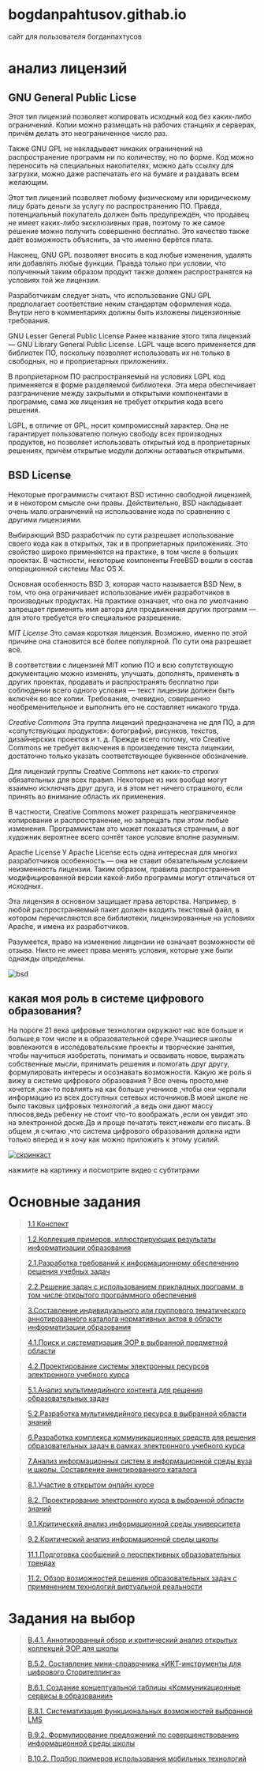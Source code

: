 # bogdanpahtusov.githab.io
сайт для пользователя богданпахтусов


	
# анализ лицензий #

## GNU General Public Licse ##
Этот тип лицензий позволяет копировать исходный код без каких-либо ограничений. Копии можно размещать на рабочих станциях и серверах, причём делать это неограниченное число раз.

Также GNU GPL не накладывает никаких ограничений на распространение программ ни по количеству, но по форме. Код можно переносить на специальных накопителях, можно дать ссылку для загрузки, можно даже распечатать его на бумаге и раздавать всем желающим.

Этот тип лицензий позволяет любому физическому или юридическому лицу брать деньги за услугу по распространению ПО. Правда, потенциальный покупатель должен быть предупреждён, что продавец не имеет каких-либо эксклюзивных прав, поэтому то же самое решение можно получить совершенно бесплатно. Это качество также даёт возможность объяснить, за что именно берётся плата.

Наконец, GNU GPL позволяет вносить в код любые изменения, удалять или добавлять любые функции. Правда только при условии, что полученный таким образом продукт также должен распространятся на условиях той же лицензии.

Разработчикам следует знать, что использование GNU GPL предполагает соответствие неким стандартам оформления кода. Внутри него в комментариях должны быть изложены лицензионные требования.

GNU Lesser General Public License
Ранее название этого типа лицензий — GNU Library General Public License. LGPL чаще всего применяется для библиотек ПО, поскольку позволяет использовать их не только в свободных, но и проприетарных приложениях.

В проприетарном ПО распространяемый на условиях LGPL код применяется в форме разделяемой библиотеки. Эта мера обеспечивает разграничение между закрытыми и открытыми компонентами в программе, сама же лицензия не требует открытия кода всего решения.

LGPL, в отличие от GPL, носит компромиссный характер. Она не гарантирует пользователю полную свободу всех производных продуктов, но позволяет использовать открытый код в проприетарных решениях, причём открытые модули должны оставаться открытыми.

## BSD License ##
Некоторые программисты считают BSD истинно свободной лицензией, и в некотором смысле они правы. Действительно, BSD накладывает очень мало ограничений на использование кода по сравнению с другими лицензиями.

Выбирающий BSD разработчик по сути разрешает использование своего кода как в открытых, так и в проприетарных приложениях. Это свойство широко применяется на практике, в том числе в больших проектах. В частности, некоторые компоненты FreeBSD вошли в состав операционной системы Mac OS X.

Основная особенность BSD 3, которая часто называется BSD New, в том, что она ограничивает использование имён разработчиков в производных продуктах. На практике означает, что она по умолчанию запрещает применять имя автора для продвижения других программ — для этого требуется его специальное разрешение.

*MIT License*
Это самая короткая лицензия. Возможно, именно по этой причине она становится всё более популярной. По сути она разрешает всё.

В соответствии с лицензией MIT копию ПО и всю сопутствующую документацию можно изменять, улучшать, дополнять, применять в других проектах, продавать и распространять бесплатно при соблюдении всего одного условия — текст лицензии должен быть включён во все копии. Требование, очевидно, совершенно необременительное и выполнить его не составляет никакого труда.

*Creative Commons*
Эта группа лицензий предназначена не для ПО, а для «сопутствующих продуктов»: фотографий, рисунков, текстов, дизайнерских проектов и т. д. Прежде всего потому, что Creative Commons не требует включения в произведение текста лицензии, достаточно только указать соответствующее буквенное обозначение.

Для лицензий группы Creative Commons нет каких-то строгих обязательных для всех правил. Некоторые из них вообще могут взаимно исключать друг друга, и в этом нет ничего страшного, если принять во внимание область их применения.

В частности, Creative Commons может разрешать неограниченное копирование и распространение, но запрещать при этом любые изменения. Программистам это может показаться странным, а вот художник вероятнее всего сочтёт такое условие вполне разумным.

Apache License
У Apache License есть одна интересная для многих разработчиков особенность — она не ставит обязательным условием неизменность лицензии. Таким образом, правила распространения модифицированной версии какой-либо программы могут отличаться от исходных.

Эта лицензия в основном защищает права авторства. Например, в любой распространяемый пакет должен входить текстовый файл, в котором перечисляются все библиотеки, лицензированные на условиях Apache, и имена их разработчиков.

Разумеется, право на изменение лицензии не означает возможности её отзыва. Никто не имеет права менять условия, которые уже были однажды определены.

![bsd](https://banner2.kisspng.com/20180406/pgq/kisspng-bsd-licence-mit-license-berkeley-software-distribu-license-5ac773de2d3714.7869165115230207661852.jpg "bsd")

## какая моя роль в системе цифрового образования? ##
На пороге 21 века цифровые технологии окружают нас все больше и больше,в том числе и в образовательной сфере.Учащиеся школы вовлекаются в исследовательские проекты и творческие занятия, чтобы научиться изобретать, понимать и осваивать новое, выражать собственные мысли, принимать решения и помогать друг другу, формулировать интересы и осознавать возможности. 
Какую же роль я вижу в системе цифрового образования ? 
Все очень просто,мне хочется ,как-то повлиять на как больше учеников ,чтобы они черпали информацию из всех доступных сетевых источников.В моей школе не было таковых цифровых технологий ,а ведь они дают массу плюсов,ведь ребенку не стоит что-то воображать ,если он увидит это на электронной доске.Да и проще печатать текст,нежели его писать. 
В общем ,я считаю ,что система цифрового образования должна идти только вперед и я хочу как можно приложить к этому усилий.

[![скринкаст](https://i.ytimg.com/vi/HGbsIeFbiWc/hqdefault.jpg)](https://www.youtube.com/watch?v=HGbsIeFbiWc)

нажмите на картинку и посмотрите видео с субтитрами

# Основные задания

>[1.1 Конспект](1.1.md)

>[1.2.Коллекция примеров, иллюстрирующих результаты информатизации образования](1.2.md)

>[2.1.Разработка требований к информационному обеспечению решения учебных задач](2.1.md)

>[2.2.Решение задач с использованием прикладных программ, в том числе открытого программного обеспечения](2.2.md)

>[3.Составление индивидуального или группового тематического аннотированного каталога нормативных актов в области информатизации образования](3.md)

>[4.1.Поиск и систематизация ЭОР в выбранной предметной области](4.1.md)

>[4.2.Проектирование системы электронных ресурсов электронного учебного курса ](4.2.md)

>[5.1.Анализ мультимедийного контента для решения образовательных задач](5.1.md)

>[5.2.Разработка мультимедийного ресурса в выбранной области знаний ](5.2.md)

>[6.Разработка комплекса коммуникационных средств для решения образовательных задач в рамках электронного учебного курса ](6.md)

>[7.Анализ информационных систем в информационной среды вуза и школы. Составление аннотированного каталога ](7.md)

>[8.1.Участие в открытом онлайн курсе](8.1.md)

>[8.2. Проектирование электронного курса в выбранной области знаний ](8.2.md)

>[9.1.Критический анализ информационной среды университета ](9.1.md)

>[9.2.Критический анализ информационной среды школы ](9.2.md)

>[11.1.Подготовка сообщений о перспективных образовательных трендах](11.1.md)

>[11.2. Обзор возможностей решения образовательных задач с применением технологий виртуальной реальности](11.2.md)

# Задания на выбор

>[В.4.1. Аннотированный обзор и критический анализ открытых коллекций ЭОР для школы ](b.4.1.md)

>[В.5.2. Составление мини-справочника «ИКТ-инструменты для цифрового Сторителлинга» ](b.5.2.md)

>[В.6.1. Создание концептуальной таблицы «Коммуникационные сервисы в образовании»](b.6.1.md)

>[В.8.1. Систематизация функциональных возможностей выбранной LMS](b.8.1.md)

>[В.9.2. Формулирование предложений по совершенствованию информационной среды школы](b.9.2.md)

>[В.10.2. Подбор примеров использования мобильных технологий](b.10.2.md)
